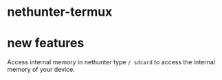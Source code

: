 # nethunter-termux
# new features
Access internal memory in nethunter
type ```/ sdcard``` to access the internal memory of your device.
